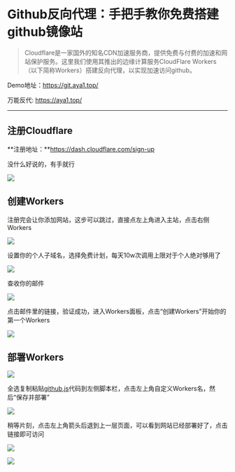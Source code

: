 # Github反向代理：手把手教你免费搭建github镜像站

> Cloudflare是一家国外的知名CDN加速服务商，提供免费与付费的加速和网站保护服务。这里我们使用其推出的边缘计算服务CloudFlare Workers（以下简称Workers）搭建反向代理，以实现加速访问github。

Demo地址：https://git.aya1.top/

万能反代: https://aya1.top/

***

## 注册Cloudflare

**注册地址：**https://dash.cloudflare.com/sign-up

没什么好说的，有手就行

![](https://gitee.com/brx86/picpool/raw/master/2021/03/25/a9024f1f11fdb11931cb6293e58eedfc.png)

## 创建Workers

注册完会让你添加网站，这步可以跳过，直接点左上角进入主站，点击右侧Workers

![](https://gitee.com/brx86/picpool/raw/master/2021/03/25/03c2ca54f6e8b6492dec3be8dd61aedc.png)

设置你的个人子域名，选择免费计划，每天10w次调用上限对于个人绝对够用了

![](https://gitee.com/brx86/picpool/raw/master/2021/03/25/bcf1f35349a7aba30c6ffb271f2d851c.png)

查收你的邮件

![](https://gitee.com/brx86/picpool/raw/master/2021/03/25/3c56a2b7de697a74b7634d8aead31265.png)

点击邮件里的链接，验证成功，进入Workers面板，点击“创建Workers”开始你的第一个Workers

![](https://gitee.com/brx86/picpool/raw/master/2021/03/25/8e10cbb4959672c683ea8a6f09a41a43.png)

## 部署Workers

![](https://gitee.com/brx86/picpool/raw/master/2021/03/25/319a633a18d38763116b54e2dfe5ad9b.png)

全选复制粘贴[github.js](https://cdn.jsdelivr.net/gh/Brx86/cf-workers-js@main/github.js)代码到左侧脚本栏，点击左上角自定义Workers名，然后“保存并部署”

![](https://gitee.com/brx86/picpool/raw/master/2021/03/25/47e762f89f5734958d49c92aeefcbb62.png)

稍等片刻，点击左上角箭头后退到上一层页面，可以看到网站已经部署好了，点击链接即可访问

![](https://gitee.com/brx86/picpool/raw/master/2021/03/25/f95380145e4c468976eeca0c9ce57cbe.png)

![](https://gitee.com/brx86/picpool/raw/master/2021/03/25/1cdbe24c50ccd6f134b1335fca9744d1.png)

